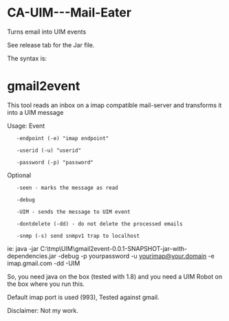 # CA-UIM---Mail-Eater
Turns email into UIM events

See release tab for the Jar file.

The syntax is:
# gmail2event
 
This tool reads an inbox on a imap compatible mail-server and transforms it into a UIM message
 
Usage: Event

       -endpoint (-e) "imap endpoint"

       -userid (-u) "userid"
       
       -password (-p) "password"
Optional

       -seen - marks the message as read

       -debug

       -UIM - sends the message to UIM event

       -dontdelete (-dd) - do not delete the processed emails

       -snmp (-s) send snmpv1 trap to localhost
 
ie: java -jar C:\tmp\UIM\gmail2event-0.0.1-SNAPSHOT-jar-with-dependencies.jar -debug -p yourpassword -u yourimap@your.domain -e imap.gmail.com -dd -UIM
 
So, you need java on the box (tested with 1.8) and you need a UIM Robot on the box where you run this.
 
Default imap port is used (993), Tested against gmail.

Disclaimer: Not my work.

